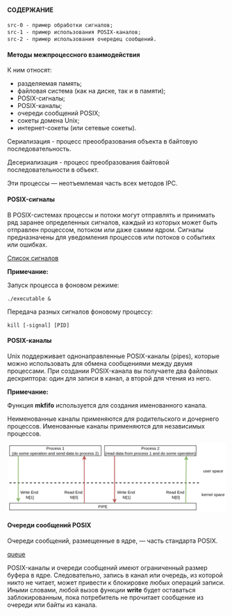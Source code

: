 #### СОДЕРЖАНИЕ

```
src-0 - пример обработки сигналов;
src-1 - пример использования POSIX-каналов;
src-2 - пример использования очередец сообщений.
```

#### Методы межпроцессного взаимодействия

К ним относят:
- разделяемая память;
- файловая система (как на диске, так и в памяти);
- POSIX-сигналы;
- POSIX-каналы;
- очереди сообщений POSIX;
- сокеты домена Unix;
- интернет-сокеты (или сетевые сокеты).

Сериализация - процесс преообразования объекта в байтовую последовательность.

Десериализация - процесс преобразования байтовой последовательности в объект.

Эти процессы — неотъемлемая часть всех методов IPC.

#### POSIX-сигналы

В POSIX-системах процессы и потоки могут отправлять и принимать ряд заранее определенных сигналов, 
каждый из которых может быть отправлен процессом, потоком или даже самим ядром. Cигналы предназначены для 
уведомления процессов или потоков о событиях или ошибках.

[Список сигналов](http://www.man7.org/linux/man-pages/man7/signal.7.html)

**Примечание:**

Запуск процесса в фоновом режиме:

```
./executable &
```

Передача разных сигналов фоновому процессу:

```
kill [-signal] [PID]
```

#### POSIX-каналы

Unix поддерживает однонаправленные POSIX-каналы (pipes), которые можно использовать для обмена сообщениями между двумя процессами.
При создании POSIX-канала вы получаете два файловых дескриптора: один для записи в канал, а второй для чтения из него.

**Примечание:**

Функция **mkfifo** используется для создания именованного канала.

Неименованные каналы применяются для родительского и дочернего процессов.
Именованные каналы применяются для независимых процессов.

![pipe](https://github.com/GIYura/c-tutorial/blob/main/extreme-c/chapter-19/pipe.png)

#### Очереди сообщений POSIX

Очереди сообщений, размещенные в ядре, — часть стандарта POSIX.

[queue](https://users.pja.edu.pl/~jms/qnx/help/watcom/clibref/mq_overview.html)

POSIX-каналы и очереди сообщений имеют ограниченный размер буфера в ядре. Следовательно, запись в канал или очередь, из которой никто
не читает, может привести к блокировке любых операций записи. Иными словами, любой вызов функции **write** будет оставаться заблокированным, 
пока потребитель не прочитает сообщение из очереди или байты из канала.

